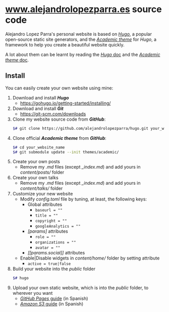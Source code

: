 # www.alejandrolopezparra.es source code
Alejandro Lopez Parra's personal website is based on [*Hugo*](https://gohugo.io/), a popular open-source static site generators, and the [*Academic theme*](https://sourcethemes.com/academic/) for *Hugo*, a framework to help you create a beautiful website quickly.

A lot about them can be learnt by reading the [*Hugo* doc](https://gohugo.io/documentation/) and the [*Academic theme* doc](https://sourcethemes.com/academic/docs/). 

## Install
You can easily create your own website using mine:
1. Download and install ***Hugo***
   * https://gohugo.io/getting-started/installing/
2. Download and install ***Git***
   * https://git-scm.com/downloads
3. Clone my website source code from ***GitHub***:
   ```bash
   $# git clone https://github.com/alejandrolopezparra/hugo.git your_website_name
   ```
4. Clone official ***Academic theme*** from ***GitHub***:
   ```bash
   $# cd your_website_name
   $# git submodule update --init themes/academic/
   ```
5. Create your own posts
   * Remove my *.md* files (except *_index.md*) and add yours in *content/posts/* folder
6. Create your own talks
   * Remove my *.md* files (except *_index.md*) and add yours in *content/talks/* folder
7. Customize your new website
   * Modify *config.toml* file by tuning, at least, the following keys:
     * Global attributes
       * `baseurl = ""`
       * `title = ""`
       * `copyright = ""`
       * `googleAnalytics = ""`
     * *[params]* attributes
       * `role = ""`
       * `organizations = ""`
       * `avatar = ""`
     *  *[[params.social]]* attributes
   * Enable|Disable widgets in *content/home/* folder by setting attribute
     * `active = true|false`
8. Build your website into the *public* folder
   ```bash
   $# hugo
   ```
9. Upload your own static website, which is into the *public* folder, to wherever you want
   * [*GitHub Pages* guide](https://www.alejandrolopezparra.es/post/github_pages/) (in Spanish)
   * [*Amazon S3* guide](https://www.alejandrolopezparra.es/post/amazon_s3/) (in Spanish)

